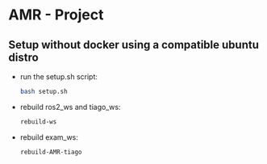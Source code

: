 # AMR - Project

## Setup without docker using a compatible ubuntu distro

- run the setup.sh script:
  
  ```bash
  bash setup.sh
  ```

- rebuild ros2_ws and tiago_ws:
  
  ```bash
  rebuild-ws
  ```

- rebuild exam_ws:
  
  ```bash
  rebuild-AMR-tiago
  ```
